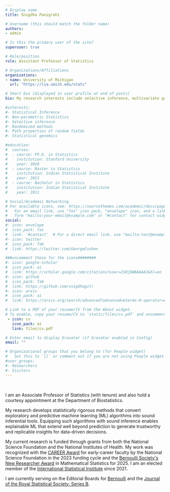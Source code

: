 ```yaml
---
# Display name
title: Snigdha Panigrahi

# Username (this should match the folder name)
authors:
- admin

# Is this the primary user of the site?
superuser: true

# Role/position
role: Assistant Professor of Statistics

# Organizations/Affiliations
organizations:
- name: University of Michigan
  url: "https://lsa.umich.edu/stats"

# Short bio (displayed in user profile at end of posts)
bio: My research interests include selective inference, multivariate gaussian processes and applications in statistical genomics.

#interests:
#- Statistical Inference
#- Non-parametric Statistics
#- Selective inference
#- Randomized methods
#- Path properties of random fields
#- Statistical genomics

#education:
#  courses:
#  - course: Ph.D. in Statistics
#    institution: Stanford University
#    year: 2018
#  - course: Master in Statistics
#    institution: Indian Statistical Institute
#    year: 2013
#  - course: Bachelor in Statistics
#    institution: Indian Statistical Institute
#    year: 2011

# Social/Academic Networking
# For available icons, see: https://sourcethemes.com/academic/docs/page-builder/#icons
#   For an email link, use "fas" icon pack, "envelope" icon, and a link in the
#   form "mailto:your-email@example.com" or "#contact" for contact widget.
social:
#- icon: envelope
#  icon_pack: fas
#  link: '#contact'  # For a direct email link, use "mailto:test@example.org".
#- icon: twitter
#  icon_pack: fab
#  link: https://twitter.com/GeorgeCushen

###uncomment these for the icons########
#- icon: google-scholar
#  icon_pack: ai
#  link: https://scholar.google.com/citations?user=2SRjDW8AAAAJ&hl=en
#- icon: github
#  icon_pack: fab
#  link: https://github.com/snigdhagit/
#- icon: arxiv
#  icon_pack: ai
#  link: https://arxiv.org/search/advanced?advanced=&terms-0-operator=AND&terms-0-#term=Snigdha+panigrahi&terms-0-field=author&classification-#physics_archives=all&classification-include_cross_list=include&date-#filter_by=all_dates&date-year=&date-from_date=&date-to_date=&date-#date_type=submitted_date&abstracts=show&size=50&order=-announced_date_first

# Link to a PDF of your resume/CV from the About widget.
# To enable, copy your resume/CV to `static/files/cv.pdf` and uncomment the lines below.
 - icon: cv
   icon_pack: ai
   link: files/cv.pdf

# Enter email to display Gravatar (if Gravatar enabled in Config)
email: ""

# Organizational groups that you belong to (for People widget)
#   Set this to `[]` or comment out if you are not using People widget.
#user_groups:
#- Researchers
#- Visitors
---
```


<br>

I am an Associate Professor of Statistics (with tenure) and also hold a courtesy appointment at the Department of Biostatistics. 
<br>


My research develops statistically rigorous methods that convert exploratory and predictive machine learning (ML) algorithms into sound inferential tools. Equipping such algorithms with sound inference enables explainable ML that extend well beyond prediction to generate trustworthy and replicable insights for data-driven decisions.
<br>

My current research is funded through grants from both the National Science Foundation and the National Institutes of Health.
My work was recognized with the [CAREER Award](https://new.nsf.gov/funding/opportunities/faculty-early-career-development-program-career) for early-career faculty by the National Science Foundation in the 2023 funding cycle and the [Bernoulli Society's New Researcher Award](https://www.bernoullisociety.org/prizes/267-bernoulli-society-new-researcher-award) in Mathematical Statistics for 2025. I am an elected member of the [International Statistical Institute](https://www.isi-web.org) since 2021.
<br>

I am currently serving on the Editorial Boards for [Bernoulli](https://www.bernoullisociety.org/publications/bernoulli-journal) and the [Journal of the Royal Statistical Society: Series B](https://academic.oup.com/jrsssb).
<br>


